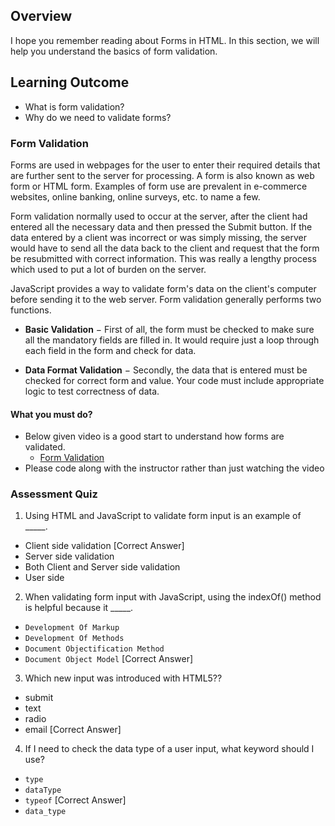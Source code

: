 ## Overview

I hope you remember reading about Forms in HTML. In this section, we will help you understand the basics of form validation.

## Learning Outcome

- What is form validation?
- Why do we need to validate forms?

### Form Validation

Forms are used in webpages for the user to enter their required details that are further sent to the server for processing. A form is also known as web form or HTML form. Examples of form use are prevalent in e-commerce websites, online banking, online surveys, etc. to name a few.

Form validation normally used to occur at the server, after the client had entered all the necessary data and then pressed the Submit button. If the data entered by a client was incorrect or was simply missing, the server would have to send all the data back to the client and request that the form be resubmitted with correct information. This was really a lengthy process which used to put a lot of burden on the server.

JavaScript provides a way to validate form's data on the client's computer before sending it to the web server. Form validation generally performs two functions.

-   **Basic Validation**  − First of all, the form must be checked to make sure all the mandatory fields are filled in. It would require just a loop through each field in the form and check for data.

-   **Data Format Validation**  − Secondly, the data that is entered must be checked for correct form and value. Your code must include appropriate logic to test correctness of data.

#### What you must do?

- Below given video is a good start to understand how forms are validated.
	- [Form Validation](https://www.youtube.com/watch?v=HP-VzJEDCKE)
- Please code along with the instructor rather than just watching the video

### Assessment Quiz

1. Using HTML and JavaScript to validate form input is an example of _____.
- Client side validation [Correct Answer]
- Server side validation
- Both Client and Server side validation  
- User side

2. When validating form input with JavaScript, using the indexOf() method is helpful because it _____.
- `Development Of Markup`
- `Development Of Methods`
- `Document Objectification Method`
- `Document Object Model` [Correct Answer]

3. Which new input was introduced with HTML5??
-   submit
-   text
-   radio
-   email [Correct Answer]

4. If I need to check the data type of a user input, what keyword should I use?
- `type`
- `dataType`
- `typeof` [Correct Answer]
- `data_type`
